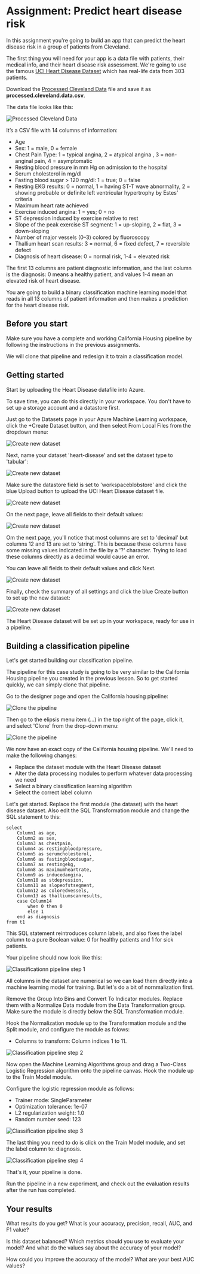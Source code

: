 # Assignment: Predict heart disease risk

In this assignment you're going to build an app that can predict the heart disease risk in a group of patients from Cleveland.

The first thing you will need for your app is a data file with patients, their medical info, and their heart disease risk assessment. We're going to use the famous [UCI Heart Disease Dataset](https://archive.ics.uci.edu/ml/datasets/heart+Disease) which has real-life data from 303 patients.

Download the [Processed Cleveland Data](https://archive.ics.uci.edu/ml/machine-learning-databases/heart-disease/processed.cleveland.data) file and save it as **processed.cleveland.data.csv**.

The data file looks like this:

![Processed Cleveland Data](./assets/data.png)

It’s a CSV file with 14 columns of information:

* Age
* Sex: 1 = male, 0 = female
* Chest Pain Type: 1 = typical angina, 2 = atypical angina , 3 = non-anginal pain, 4 = asymptomatic
* Resting blood pressure in mm Hg on admission to the hospital
* Serum cholesterol in mg/dl
* Fasting blood sugar > 120 mg/dl: 1 = true; 0 = false
* Resting EKG results: 0 = normal, 1 = having ST-T wave abnormality, 2 = showing probable or definite left ventricular hypertrophy by Estes’ criteria
* Maximum heart rate achieved
* Exercise induced angina: 1 = yes; 0 = no
* ST depression induced by exercise relative to rest
* Slope of the peak exercise ST segment: 1 = up-sloping, 2 = flat, 3 = down-sloping
* Number of major vessels (0–3) colored by fluoroscopy
* Thallium heart scan results: 3 = normal, 6 = fixed defect, 7 = reversible defect
* Diagnosis of heart disease: 0 = normal risk, 1-4 = elevated risk

The first 13 columns are patient diagnostic information, and the last column is the diagnosis: 0 means a healthy patient, and values 1-4 mean an elevated risk of heart disease.

You are going to build a binary classification machine learning model that reads in all 13 columns of patient information and then makes a prediction for the heart disease risk.

## Before you start

Make sure you have a complete and working California Housing pipeline by following the instructions in the previous assignments. 

We will clone that pipeline and redesign it to train a classification model.

## Getting started

Start by uploading the Heart Disease datafile into Azure.

To save time, you can do this directly in your workspace. You don't have to set up a storage account and a datastore first. 

Just go to the Datasets page in your Azure Machine Learning workspace, click the +Create Dataset button, and then select From Local Files from the dropdown menu:

![Create new dataset](./assets/new/image2.png)

Next, name your dataset 'heart-disease' and set the dataset type to 'tabular':

![Create new dataset](./assets/new/image3.png)

Make sure the datastore field is set to 'workspaceblobstore' and click the blue Upload button to upload the UCI Heart Disease dataset file.

![Create new dataset](./assets/new/image4.png)

On the next page, leave all fields to their default values:

![Create new dataset](./assets/new/image5.png)

Om the next page, you'll notice that most columns are set to 'decimal' but columns 12 and 13 are set to 'string'. This is because these columns have some missing values indicated in the file by a '?' character. Trying to load these columns directly as a decimal would cause an error. 

You can leave all fields to their default values and click Next.

![Create new dataset](./assets/new/image6.png)

Finally, check the summary of all settings and click the blue Create button to set up the new dataset:

![Create new dataset](./assets/new/image7.png)

The Heart Disease dataset will be set up in your workspace, ready for use in a pipeline.

## Building a classification pipeline

Let's get started building our classification pipeline.

The pipeline for this case study is going to be very similar to the California Housing pipeline you created in the previous lesson. So to get started quickly, we can simply clone that pipeline.

Go to the designer page and open the California housing pipeline:

![Clone the pipeline](./assets/new/image10.png)

Then go to the elipsis menu item (...) in the top right of the page, click it, and select 'Clone' from the drop-down menu:

![Clone the pipeline](./assets/new/image12.png)

We now have an exact copy of the California housing pipeline. We'll need to make the following changes:

* Replace the dataset module with the Heart Disease dataset
* Alter the data processing modules to perform whatever data processing we need
* Select a binary classification learning algorithm
* Select the correct label column

Let's get started. Replace the first module (the dataset) with the heart disease dataset. Also edit the SQL Transformation module and change the SQL statement to this:

```
select 
    Column1 as age,
    Column2 as sex,
    Column3 as chestpain,
    Column4 as restingbloodpressure,
    Column5 as serumcholesterol,
    Column6 as fastingbloodsugar,
    Column7 as restingekg,
    Column8 as maximumheartrate,
    Column9 as inducedangina,
    Column10 as stdepression,
    Column11 as slopeofstsegment,
    Column12 as coloredvessels,
    Column13 as thalliumscanresults,
    case Column14 
        when 0 then 0
        else 1
    end as diagnosis
from t1
```

This SQL statement reintroduces column labels, and also fixes the label column to a pure Boolean value: 0 for healthy patients and 1 for sick patients.

Your pipeline should now look like this:

![Classificationn pipeline step 1](./assets/new/image13.png)

All columns in the dataset are numerical so we can load them directly into a machine learning model for training. But let's do a bit of nornmalization first. 

Remove the Group Into Bins and Convert To Indicator modules. Replace them with a Normalize Data module from the Data Transformation group. Make sure the module is directly below the SQL Transformation module. 

Hook the Normalization module up to the Transformation module and the Split module, and configure the module as folows:

* Columns to transform: Column indices 1 to 11. 

![Classification pipeline step 2](./assets/new/image15.png)

Now open the Machine Learning Algorithms group and drag a Two-Class Logistic Regression algorithm onto the pipeline canvas. Hook the module up to the Train Model module.

Configure the logistic regression module as follows:

* Trainer mode: SingleParameter
* Optimization tolerance: 1e-07
* L2 regularization weight: 1.0
* Random number seed: 123

![Classification pipeline step 3](./assets/new/image17.png)

The last thing you need to do is click on the Train Model module, and set the label column to: diagnosis.

![Classification pipeline step 4](./assets/new/image19.png)

That's it, your pipeline is done.

Run the pipeline in a new experiment, and check out the evaluation results after the run has completed.

## Your results

What results do you get? What is your accuracy, precision, recall, AUC, and F1 value?

Is this dataset balanced? Which metrics should you use to evaluate your model? And what do the values say about the accuracy of your model? 

How could you improve the accuracy of the model? What are your best AUC values? 
